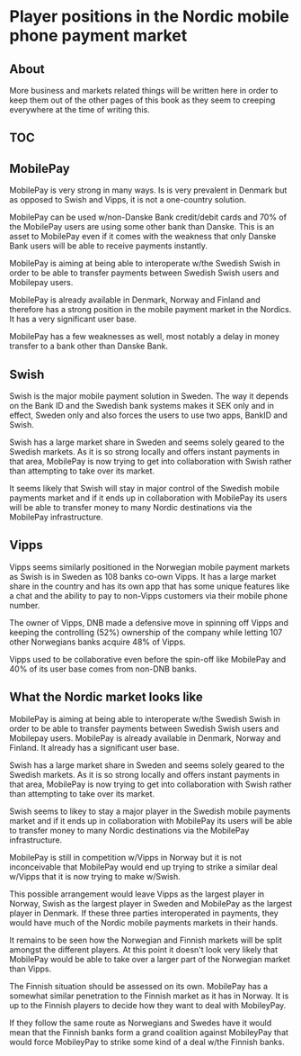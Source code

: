 # Player positions in the Nordic mobile phone payment market

## About

More business and markets related things will be written here in order to keep them out of the other pages of this book as they seem to creeping everywhere at the time of writing this.

## TOC

<!-- toc -->

## MobilePay

MobilePay is very strong in many ways. Is is very prevalent in Denmark but as opposed to Swish and Vipps, it is not a one-country solution.

MobilePay can be used w/non-Danske Bank credit/debit cards and 70% of the MobilePay users are using some other bank than Danske. This is an asset to MobilePay even if it comes with the weakness that only Danske Bank users will be able to receive payments instantly.

MobilePay is aiming at being able to interoperate w/the Swedish Swish in order to be able to transfer payments between Swedish Swish users and Mobilepay users.

MobilePay is already available in Denmark, Norway and Finland and therefore has a strong position in the mobile payment market in the Nordics. It has a very significant user base.

MobilePay has a few weaknesses as well, most notably a delay in money transfer to a bank other than Danske Bank.

## Swish

Swish is the major mobile payment solution in Sweden. The way it depends on the Bank ID and the Swedish bank systems makes it SEK only and in effect, Sweden only and also forces the users to use two apps, BankID and Swish.

Swish has a large market share in Sweden and seems solely geared to the Swedish markets. As it is so strong locally and offers instant payments in that area, MobilePay is now trying to get into collaboration with Swish rather than attempting to take over its market.

It seems likely that Swish will stay in major control of the Swedish mobile payments market and if it ends up in collaboration with MobilePay its users will be able to transfer money to many Nordic destinations via the MobilePay infrastructure.

## Vipps

Vipps seems similarly positioned in the Norwegian mobile payment markets as Swish is in Sweden as 108 banks co-own Vipps. It has a large market share in the country and has its own app that has some unique features like a chat and the ability to pay to non-Vipps customers via their mobile phone number.

The owner of Vipps, DNB made a defensive move in spinning off Vipps and keeping the controlling (52%) ownership of the company while letting 107 other Norwegians banks acquire 48% of Vipps. 

Vipps used to be collaborative even before the spin-off like MobilePay and 40% of its user base comes from non-DNB banks.

## What the Nordic market looks like

MobilePay is aiming at being able to interoperate w/the Swedish Swish in order to be able to transfer payments between Swedish Swish users and Mobilepay users. MobilePay is already available in Denmark, Norway and Finland. It already has a significant user base.

Swish has a large market share in Sweden and seems solely geared to the Swedish markets. As it is so strong locally and offers instant payments in that area, MobilePay is now trying to get into collaboration with Swish rather than attempting to take over its market.

Swish seems to likey to stay a major player in the Swedish mobile payments market and if it ends up in collaboration with MobilePay its users will be able to transfer money to many Nordic destinations via the MobilePay infrastructure.

MobilePay is still in competition w/Vipps in Norway but it is not inconceivable that MobilePay would end up trying to strike a similar deal w/Vipps that it is now trying to make w/Swish.

This possible arrangement would leave Vipps as the largest player in Norway, Swish as the largest player in Sweden and MobilePay as the largest player in Denmark. If these three parties interoperated in payments, they would have much of the Nordic mobile payments markets in their hands.

It remains to be seen how the Norwegian and Finnish markets will be split amongst the different players. At this point it doesn't look very likely that MobilePay would be able to take over a larger part of the Norwegian market than Vipps.

The Finnish situation should be assessed on its own. MobilePay has a somewhat similar penetration to the Finnish market as it has in Norway. It is up to the Finnish players to decide how they want to deal with MobileyPay.

If they follow the same route as Norwegians and Swedes have it would mean that the Finnish banks form a grand coalition against MobileyPay that would force MobileyPay to strike some kind of a deal w/the Finnish banks.

